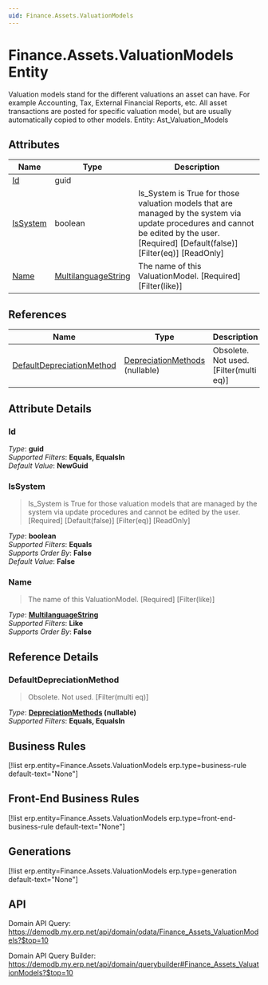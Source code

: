 ```yaml
---
uid: Finance.Assets.ValuationModels
---
```

# Finance.Assets.ValuationModels Entity

Valuation models stand for the different valuations an asset can have. For example Accounting, Tax, External Financial Reports, etc. All asset transactions are posted for specific valuation model, but are usually automatically copied to other models. Entity: Ast_Valuation_Models

## Attributes

| Name | Type | Description |
| ---- | ---- | --- |
| [Id](Finance.Assets.ValuationModels.md#id) | guid |  
| [IsSystem](Finance.Assets.ValuationModels.md#issystem) | boolean | Is_System is True for those valuation models that are managed by the system via update procedures and cannot be edited by the user. [Required] [Default(false)] [Filter(eq)] [ReadOnly] 
| [Name](Finance.Assets.ValuationModels.md#name) | [MultilanguageString](../data-types.md#multilanguagestring) | The name of this ValuationModel. [Required] [Filter(like)] 

## References

| Name | Type | Description |
| ---- | ---- | --- |
| [DefaultDepreciationMethod](Finance.Assets.ValuationModels.md#defaultdepreciationmethod) | [DepreciationMethods](Finance.Assets.DepreciationMethods.md) (nullable) | Obsolete. Not used. [Filter(multi eq)] |


## Attribute Details

### Id

_Type_: **guid**  
_Supported Filters_: **Equals, EqualsIn**  
_Default Value_: **NewGuid**  

### IsSystem

> Is_System is True for those valuation models that are managed by the system via update procedures and cannot be edited by the user. [Required] [Default(false)] [Filter(eq)] [ReadOnly]

_Type_: **boolean**  
_Supported Filters_: **Equals**  
_Supports Order By_: **False**  
_Default Value_: **False**  

### Name

> The name of this ValuationModel. [Required] [Filter(like)]

_Type_: **[MultilanguageString](../data-types.md#multilanguagestring)**  
_Supported Filters_: **Like**  
_Supports Order By_: **False**  


## Reference Details

### DefaultDepreciationMethod

> Obsolete. Not used. [Filter(multi eq)]

_Type_: **[DepreciationMethods](Finance.Assets.DepreciationMethods.md) (nullable)**  
_Supported Filters_: **Equals, EqualsIn**  



## Business Rules

[!list erp.entity=Finance.Assets.ValuationModels erp.type=business-rule default-text="None"]

## Front-End Business Rules

[!list erp.entity=Finance.Assets.ValuationModels erp.type=front-end-business-rule default-text="None"]

## Generations

[!list erp.entity=Finance.Assets.ValuationModels erp.type=generation default-text="None"]

## API

Domain API Query:
<https://demodb.my.erp.net/api/domain/odata/Finance_Assets_ValuationModels?$top=10>

Domain API Query Builder:
<https://demodb.my.erp.net/api/domain/querybuilder#Finance_Assets_ValuationModels?$top=10>

